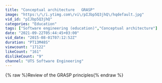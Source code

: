 ```yaml
---
title: "Conceptual architecture   GRASP"
image: "https:\/\/i.ytimg.com\/vi\/pIJbp5Q3jhQ\/hqdefault.jpg"
vid_id: "pIJbp5Q3jhQ"
categories: "Education"
tags: ["Software engineering (education)","Conceptual architecture"]
date: "2021-09-22T05:44:45+03:00"
vid_date: "2015-08-01T07:12:52Z"
duration: "PT13M48S"
viewcount: "17122"
likeCount: "161"
dislikeCount: "9"
channel: "UTS Software Engineering"
---
```

{% raw %}Review of the GRASP principles{% endraw %}
